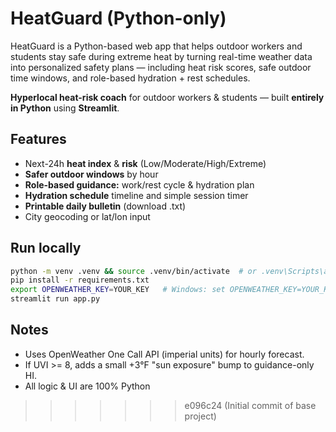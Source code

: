 # HeatGuard (Python-only)

HeatGuard is a Python-based web app that helps outdoor workers and students stay safe during extreme heat by turning real-time weather data into personalized safety plans — including heat risk scores, safe outdoor time windows, and role-based hydration + rest schedules.

**Hyperlocal heat-risk coach** for outdoor workers & students — built **entirely in Python** using **Streamlit**.

## Features
- Next-24h **heat index** & **risk** (Low/Moderate/High/Extreme)
- **Safer outdoor windows** by hour
- **Role-based guidance:** work/rest cycle & hydration plan
- **Hydration schedule** timeline and simple session timer
- **Printable daily bulletin** (download .txt)
- City geocoding or lat/lon input

## Run locally
```bash
python -m venv .venv && source .venv/bin/activate  # or .venv\Scripts\activate on Windows
pip install -r requirements.txt
export OPENWEATHER_KEY=YOUR_KEY   # Windows: set OPENWEATHER_KEY=YOUR_KEY
streamlit run app.py
```

## Notes
- Uses OpenWeather One Call API (imperial units) for hourly forecast.
- If UVI >= 8, adds a small +3°F "sun exposure" bump to guidance-only HI.
- All logic & UI are 100% Python
>>>>>>> e096c24 (Initial commit of base project)
